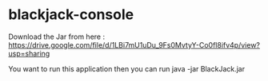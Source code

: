 # blackjack-console

Download the Jar from here : https://drive.google.com/file/d/1LBi7mU1uDu_9Fs0MvtyY-Co0fl8ifv4p/view?usp=sharing

You want to run this application then you can run
java -jar BlackJack.jar
